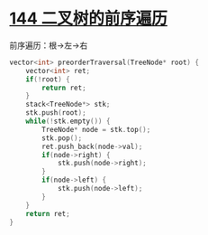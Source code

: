 # [144 二叉树的前序遍历](https://leetcode.cn/problems/binary-tree-preorder-traversal/)

前序遍历：根->左->右

```c++
vector<int> preorderTraversal(TreeNode* root) {
    vector<int> ret;
    if(!root) {
        return ret;
    }
    stack<TreeNode*> stk;
    stk.push(root);
    while(!stk.empty()) {
        TreeNode* node = stk.top();
        stk.pop();
        ret.push_back(node->val);
        if(node->right) {
            stk.push(node->right);
        }
        if(node->left) {
            stk.push(node->left);
        }
    }
    return ret;
}
```

